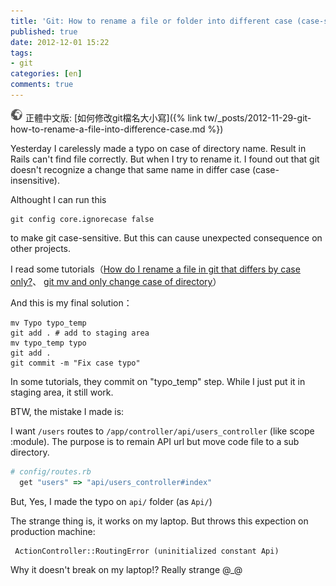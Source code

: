 ```yaml
---
title: 'Git: How to rename a file or folder into different case (case-sensitive)'
published: true
date: 2012-12-01 15:22
tags:
- git
categories: [en]
comments: true
---
```


![](/images/world.png) 正體中文版: [如何修改git檔名大小寫]({% link tw/_posts/2012-11-29-git-how-to-rename-a-file-into-difference-case.md %})

Yesterday I carelessly made a typo on case of directory name. Result in Rails can't find file correctly. But when I try to rename it. I found out that git doesn't recognize a change that same name in differ case (case-insensitive).

Althought I can run this

    git config core.ignorecase false

to make git case-sensitive. But this can cause unexpected consequence on other projects.

I read some tutorials（[How do I rename a file in git that differs by case only?](http://apple.stackexchange.com/questions/51346/how-do-i-rename-a-file-in-git-that-differs-by-case-only)、
[git mv and only change case of directory](http://stackoverflow.com/questions/3011625/git-mv-and-only-change-case-of-directory)）

And this is my final solution：

    mv Typo typo_temp
    git add . # add to staging area
    mv typo_temp typo
    git add .
    git commit -m "Fix case typo"

In some tutorials, they commit on "typo_temp" step. While I just put it in staging area, it still work.


BTW, the mistake I made is:

I want `/users` routes to `/app/controller/api/users_controller` (like scope :module). The purpose is to remain API url but move code file to a sub directory.

``` ruby
# config/routes.rb
  get "users" => "api/users_controller#index"
```

But, Yes, I made the typo on `api/` folder (as `Api/`)

The strange thing is, it works on my laptop. But throws this expection on production machine:

     ActionController::RoutingError (uninitialized constant Api)

Why it doesn't break on my laptop!? Really strange @_@
